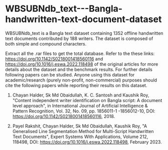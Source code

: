 # WBSUBNdb_text---Bangla-handwritten-text-document-dataset
WBSUBNdb_text is a Bangla text dataset containing 1352 offline handwritten text documents contributed by 188 writers. The dataset is composed of both simple and compound characters.

Extract all the .rar files to get the total database.
Refer to the these links: https://doi.org/10.1142/S0218001418560116 and https://doi.org/10.1016/j.eswa.2022.118498 of the original articles for more details about the dataset and the benchmark results. For further details following papers can be studied. Anyone using this dataset for academic/research (purely non-profit, non-commercial) purposes should cite the following papers while reporting their results on this dataset.

1. Chayan Halder, Sk Md Obaidullah, K. C. Santosh and Kaushik Roy, "Content independent writer identification on Bangla script: A document level approach", in International Journal of Artificial Intelligence & Pattern Recognition, Vol. 32, No. 09, pp. 1856011-1 -1856012-10, DOI: https://doi.org/10.1142/S0218001418560116, 2018.

2. Payel Rakshit, Chayan Halder, Sk Md Obaidullah, Kaushik Roy, "A Generalised Line Segmentation Method for Multi-Script Handwritten Text Documents", Expert Systems With Applications, Volume 212, 118498, DOI: https://doi.org/10.1016/j.eswa.2022.118498, February 2023. 
